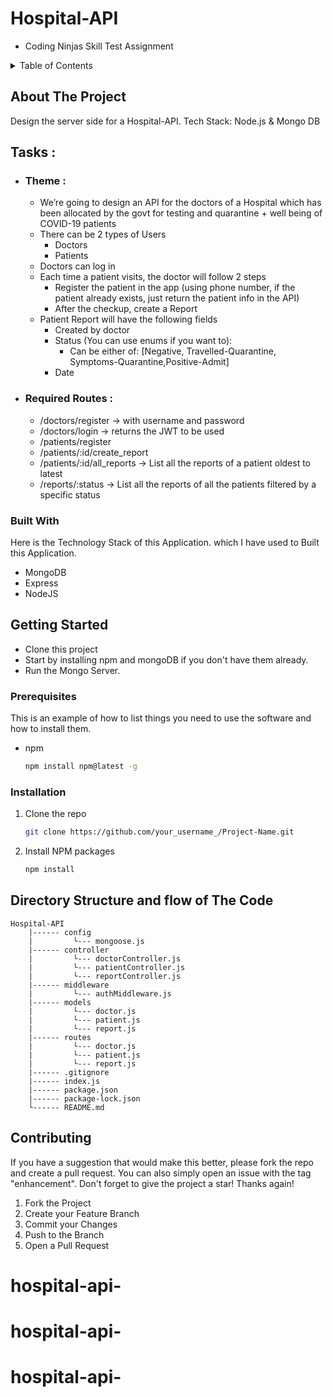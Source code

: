 # Hospital-API
  - Coding Ninjas Skill Test Assignment
 
<!-- TABLE OF CONTENTS -->
<details>
  <summary>Table of Contents</summary>
  <ol>
    <li>
      <a href="#about-the-project">About The Project</a>
      <ul>
        <li><a href="#built-with">Built With</a></li>
      </ul>
    </li>
    <li>
      <a href="#getting-started">Getting Started</a>
      <ul>
        <li><a href="#prerequisites">Prerequisites</a></li>
        <li><a href="#installation">Installation</a></li>
      </ul>
    </li>
    <li><a href="#contributing">Contributing</a></li>
  </ol>
</details>

## About The Project
Design the server side for a Hospital-API.
Tech Stack: Node.js &amp; Mongo DB


## Tasks :
* ### Theme :
  - We’re going to design an API for the doctors of a Hospital which has been allocated by the govt for testing and quarantine + well being of COVID-19 patients
  - There can be 2 types of Users
    - Doctors
    - Patients
  - Doctors can log in
  - Each time a patient visits, the doctor will follow 2 steps
    - Register the patient in the app (using phone number, if the patient already exists, just return the patient info in the API)
    - After the checkup, create a Report
  - Patient Report will have the following fields
    - Created by doctor
    - Status (You can use enums if you want to):
      - Can be either of: [Negative, Travelled-Quarantine, Symptoms-Quarantine,Positive-Admit]
    - Date
* ### Required Routes :
  - /doctors/register → with username and password
  - /doctors/login → returns the JWT to be used
  - /patients/register
  - /patients/:id/create_report
  - /patients/:id/all_reports → List all the reports of a patient oldest to latest
  - /reports/:status → List all the reports of all the patients filtered by a specific status

### Built With
Here is the Technology Stack of this Application. which I have used to Built this Application.
* MongoDB
* Express
* NodeJS

<!-- GETTING STARTED -->
## Getting Started
   * Clone this project
   * Start by installing npm and mongoDB if you don't have them already.
   * Run the Mongo Server.

### Prerequisites

This is an example of how to list things you need to use the software and how to install them.
* npm
  ```sh
  npm install npm@latest -g
  ```

### Installation

1. Clone the repo
   ```sh
   git clone https://github.com/your_username_/Project-Name.git
   ```
2. Install NPM packages
   ```sh
   npm install
   ```
  
## Directory Structure and flow of The Code

    Hospital-API
        |------ config
        |         └--- mongoose.js
        |------ controller
        |         └--- doctorController.js
        |         └--- patientController.js
        |         └--- reportController.js
        |------ middleware
        |         └--- authMiddleware.js
        |------ models
        |         └--- doctor.js
        |         └--- patient.js
        |         └--- report.js
        |------ routes
        |         └--- doctor.js
        |         └--- patient.js
        |         └--- report.js
        |------ .gitignore
        |------ index.js
        |------ package.json
        |------ package-lock.json
        └------ README.md

<!-- CONTRIBUTING -->
## Contributing

If you have a suggestion that would make this better, please fork the repo and create a pull request. You can also simply open an issue with the tag "enhancement".
Don't forget to give the project a star! Thanks again!

1. Fork the Project
2. Create your Feature Branch 
3. Commit your Changes 
4. Push to the Branch 
5. Open a Pull Request










# hospital-api-
# hospital-api-
# hospital-api-
